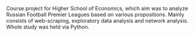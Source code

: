 Course project for Higher School of Economics, which aim was to analyze Russian Football Premier Leagues based on various propositions.
Mainly consists of web-scraping, exploratory data analysis and network analysis. 
Whole study was held via Python.